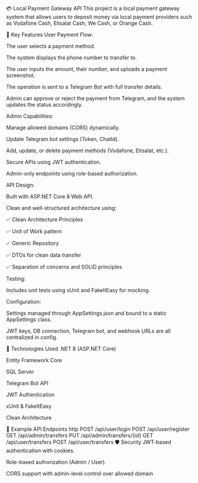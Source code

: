 💳 Local Payment Gateway API
This project is a local payment gateway system that allows users to deposit money via local payment providers such as Vodafone Cash, Etisalat Cash, We Cash, or Orange Cash.

🚀 Key Features
User Payment Flow:

The user selects a payment method.

The system displays the phone number to transfer to.

The user inputs the amount, their number, and uploads a payment screenshot.

The operation is sent to a Telegram Bot with full transfer details.

Admin can approve or reject the payment from Telegram, and the system updates the status accordingly.

Admin Capabilities:

Manage allowed domains (CORS) dynamically.

Update Telegram bot settings (Token, ChatId).

Add, update, or delete payment methods (Vodafone, Etisalat, etc.).

Secure APIs using JWT authentication.

Admin-only endpoints using role-based authorization.

API Design:

Built with ASP.NET Core 8 Web API.

Clean and well-structured architecture using:

✅ Clean Architecture Principles

✅ Unit of Work pattern

✅ Generic Repository

✅ DTOs for clean data transfer

✅ Separation of concerns and SOLID principles

Testing:

Includes unit tests using xUnit and FakeItEasy for mocking.

Configuration:

Settings managed through AppSettings.json and bound to a static AppSettings class.

JWT keys, DB connection, Telegram bot, and webhook URLs are all centralized in config.

🧱 Technologies Used
.NET 8 (ASP.NET Core)

Entity Framework Core

SQL Server

Telegram Bot API

JWT Authentication

xUnit & FakeItEasy

Clean Architecture

📂 Example API Endpoints
http
POST /api/user/login
POST /api/user/register
GET  /api/admin/transfers
PUT  /api/admin/transfers/{id}
GET  /api/user/transfers
POST /api/user/transfers
🛡 Security
JWT-based authentication with cookies.

Role-based authorization (Admin / User).

CORS support with admin-level control over allowed domain
